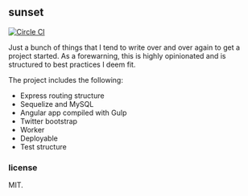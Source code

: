 ## sunset

[![Circle CI](https://circleci.com/gh/sjlu/sunset.svg?style=svg)](https://circleci.com/gh/sjlu/sunset)

Just a bunch of things that I tend to write over and over again to get a project started. As a
forewarning, this is highly opinionated and is structured to best practices I deem fit.

The project includes the following:

* Express routing structure
* Sequelize and MySQL
* Angular app compiled with Gulp
* Twitter bootstrap
* Worker
* Deployable
* Test structure

### license

MIT.